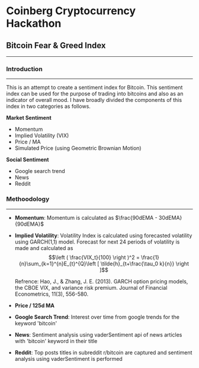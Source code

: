 # Coinberg Cryptocurrency Hackathon

## Bitcoin Fear & Greed Index
***

### Introduction
***
This is an attempt to create a sentiment index for Bitcoin. This sentiment index can be used for the purpose of trading into bitcoins and also as an indicator of overall mood. I have broadly divided the components of this index in two categories as follows.

**Market Sentiment**
 - Momentum
 - Implied Volatility (VIX)
 - Price / MA
 - Simulated Price (using Geometric Brownian Motion)
 
**Social Sentiment**
 - Google search trend
 - News
 - Reddit

### Methoodology
***
- **Momentum**: Momentum is calculated as $\frac{90dEMA - 30dEMA}{90dEMA}$


- **Implied Volatility**: Volatility Index is calculated using forecasted volatility using GARCH(1,1) model. Forecast for next 24 periods of volatility is made and calculated as $$\left ( \frac{VIX_t}{100} \right )^2 = \frac{1}{n}\sum_{k=1}^{n}E_{t}^{Q}\left [ \tilde{h}_{t+\frac{\tau_0 k}{n}} \right ]$$

  Refrence: Hao, J., & Zhang, J. E. (2013). GARCH option pricing models, the CBOE VIX, and variance risk premium. Journal of Financial Econometrics, 11(3), 556-580.


- **Price / 125d MA**


- **Google Search Trend**: Interest over time from google trends for the keyword 'bitcoin'


- **News**: Sentiment analysis using vaderSentiment api of news articles with 'bitcoin' keyword in their title


- **Reddit**: Top posts titles in subreddit r/bitcoin are captured and sentiment analysis using vaderSentiment is performed

